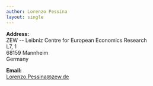 ```yaml
---
author: Lorenzo Pessina
layout: single
---
```


**Address:** \
ZEW -- Leibniz Centre for European Economics Research \
L7, 1 \
68159 Mannheim \
Germany

**Email:** \
Lorenzo.Pessina@zew.de